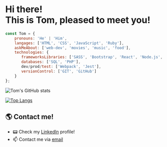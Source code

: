 # Hi there!<br> This is **Tom**, pleased to meet you!

```javascript
const Tom = {
    pronouns: 'He' | 'Him',
    langages: ['HTML', 'CSS', 'JavaScript', 'Ruby'],
    askMeAbout: ['web-dev', 'movies', 'music', 'food'],
    technologies: {
       frameworksLibraries: ['SASS', 'Bootstrap', 'React', 'Node.js', 'Ruby on rails'],
       databases: ['SQL', 'PHP'],
       dev/prod/test: ['Webpack', 'Jest'],
       versionControl: ['GIT', 'GitHub']
    }
};
````

![Tom's GitHub stats](https://github-readme-stats.vercel.app/api?username=KaskMIL&show_icons=true&theme=ayu-mirage)

[![Top Langs](https://github-readme-stats.vercel.app/api/top-langs/?username=KaskMIL&theme=ayu-mirage&layout=compact)](https://github.com/KaskMIL/github-readme-stats)

## 🌎 Contact me!
-  📟 Check my [LinkedIn](https://www.linkedin.com/in/tomas-milanesi-3427bb185/) profile!
- 📫 Contact me via <a href="mailto:tomi.milanesi.com">email</a>


<!--
**KaskMIL/KaskMIL** is a ✨ _special_ ✨ repository because its `README.md` (this file) appears on your GitHub profile.

Here are some ideas to get you started:


-->
